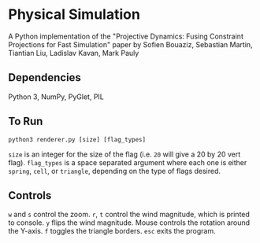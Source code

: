 # Physical Simulation

A Python implementation of the "Projective Dynamics: Fusing Constraint Projections for Fast Simulation" paper by Sofien Bouaziz, Sebastian Martin, Tiantian Liu, Ladislav Kavan, Mark Pauly

## Dependencies

Python 3, NumPy, PyGlet, PIL

## To Run

`python3 renderer.py [size] [flag_types]`

`size` is an integer for the size of the flag (i.e. `20` will give a 20 by 20 vert flag). `flag_types` is a space separated argument where each one is either `spring`, `cell`, or `triangle`, depending on the type of flags desired.

## Controls

`w` and `s` control the zoom. `r`, `t` control the wind magnitude, which is printed to console. `y` flips the wind magnitude. Mouse controls the rotation around the Y-axis. `f` toggles the triangle borders. `esc` exits the program.
